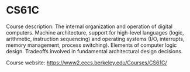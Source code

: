 # CS61C
Course description: 
The internal organization and operation of digital computers. 
Machine architecture, support for high-level languages (logic, arithmetic, instruction sequencing) and operating systems 
(I/O, interrupts, memory management, process switching). Elements of computer logic design. Tradeoffs involved in fundamental architectural design decisions.

Course website: https://www2.eecs.berkeley.edu/Courses/CS61C/
